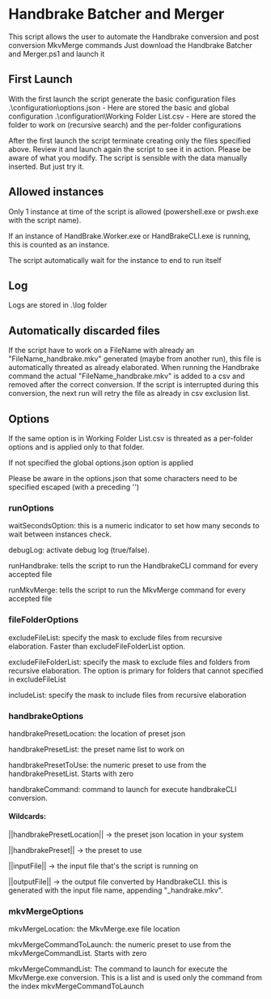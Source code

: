 # Handbrake Batcher and Merger

This script allows the user to automate the Handbrake conversion and post conversion MkvMerge commands
Just download the Handbrake Batcher and Merger.ps1 and launch it

## First Launch

With the first launch the script generate the basic configuration files
.\configuration\options.json - Here are stored the basic and global configuration
.\configuration\Working Folder List.csv - Here are stored the folder to work on (recursive search) and the per-folder configurations


After the first launch the script terminate creating only the files specified above. Review it and launch again the script to see it in action.
Please be aware of what you modify. The script is sensible with the data manually inserted. But just try it.

## Allowed instances

Only 1 instance at time of the script is allowed (powershell.exe or pwsh.exe with the script name).

If an instance of HandBrake.Worker.exe or HandBrakeCLI.exe is running, this is counted as an instance.

The script automatically wait for the instance to end to run itself

## Log

Logs are stored in .\log folder

## Automatically discarded files

If the script have to work on a FileName with already an "FileName_handbrake.mkv" generated (maybe from another run), this file is automatically threated as already elaborated.
When running the Handbrake command the actual "FileName_handbrake.mkv" is added to a csv and removed after the correct conversion. If the script is interrupted during this conversion, the next run will retry the file as already in csv exclusion list.

## Options

If the same option is in Working Folder List.csv is threated as a per-folder options and is applied only to that folder. 

If not specified the global options.json option is applied

Please be aware in the options.json that some characters need to be specified escaped (with a preceding '\')

### runOptions

waitSecondsOption: this is a numeric indicator to set how many seconds to wait between instances check.

debugLog: activate debug log (true/false).

runHandbrake: tells the script to run the HandbrakeCLI command for every accepted file

runMkvMerge: tells the script to run the MkvMerge command for every accepted file

### fileFolderOptions

excludeFileList: specify the mask to exclude files from recursive elaboration. Faster than excludeFileFolderList option.

excludeFileFolderList: specify the mask to exclude files and folders from recursive elaboration. 
The option is primary for folders that cannot specified in excludeFileList

includeList: specify the mask to include files from recursive elaboration

### handbrakeOptions

handbrakePresetLocation: the location of preset json

handbrakePresetList: the preset name list to work on

handbrakePresetToUse: the numeric preset to use from the handbrakePresetList. Starts with zero

handbrakeCommand: command to launch for execute handbrakeCLI conversion.

#### Wildcards: 

||handbrakePresetLocation|| -> the preset json location in your system

||handbrakePreset|| -> the preset to use

||inputFile|| -> the input file that's the script is running on

||outputFile|| -> the output file converted by HandbrakeCLI. this is generated with the input file name, appending "_handrake.mkv".

### mkvMergeOptions

mkvMergeLocation: the MkvMerge.exe file location

mkvMergeCommandToLaunch: the numeric preset to use from the mkvMergeCommandList. Starts with zero

mkvMergeCommandList: The command to launch for execute the MkvMerge.exe conversion. This is a list and is used only the command from the index mkvMergeCommandToLaunch


